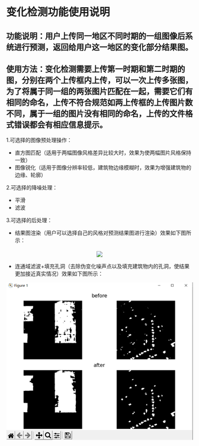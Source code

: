 # 变化检测功能使用说明
## 功能说明：用户上传同一地区不同时期的一组图像后系统进行预测，返回给用户这一地区的变化部分结果图。
## 使用方法：变化检测需要上传第一时期和第二时期的图，分别在两个上传框内上传，可以一次上传多张图，为了将属于同一组的两张图片匹配在一起，需要它们有相同的命名，上传不符合规范如两上传框的上传图片数不同，属于一组的图片没有相同的命名，上传的文件格式错误都会有相应信息提示。
1.可选择的图像预处理操作：
 - 直方图匹配（适用于两幅图像风格差异比较大时，效果为使两幅图片风格保持一致）
 - 图像锐化（适用于图像分辨率较低，建筑物边缘模糊时，效果为增强建筑物的边缘、轮廓）

2.可选择的降噪处理：
 - 平滑
 - 滤波

3.可选择的后处理：
 - 结果图渲染（用户可以选择自己的风格对预测结果图进行渲染）效果如下图所示：
  <p align="center">
    <img src="./images/gif3.gif" align="middle" width = "600" />
  </p>

 - 连通域滤波+填充孔洞（去除伪变化噪声点以及填充建筑物内的孔洞，使结果更加接近真实情况）效果如下图所示：
  <p align="center">
    <img src="./images/lvbo.png" align="middle" width = "600" />
  </p>

